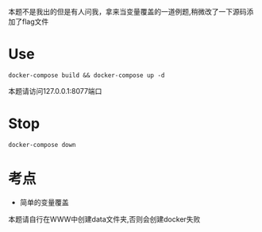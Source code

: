 本题不是我出的但是有人问我，拿来当变量覆盖的一道例题,稍微改了一下源码添加了flag文件

# Use
```shell
docker-compose build && docker-compose up -d
```
本题请访问127.0.0.1:8077端口
# Stop
```shell
docker-compose down
```
# 考点
- 简单的变量覆盖

本题请自行在WWW中创建data文件夹,否则会创建docker失败
